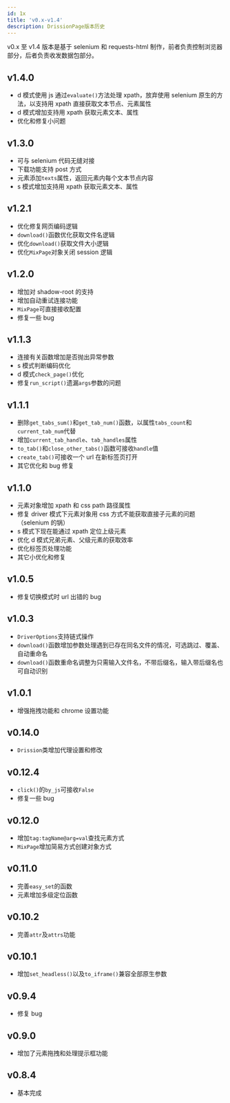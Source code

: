 ```yaml
---
id: 1x
title: 'v0.x-v1.4'
description: DrissionPage版本历史
---
```


v0.x 至 v1.4 版本是基于 selenium 和 requests-html 制作，前者负责控制浏览器部分，后者负责收发数据包部分。

## v1.4.0

- d 模式使用 js 通过`evaluate()`方法处理 xpath，放弃使用 selenium 原生的方法，以支持用 xpath 直接获取文本节点、元素属性
- d 模式增加支持用 xpath 获取元素文本、属性
- 优化和修复小问题

## v1.3.0

- 可与 selenium 代码无缝对接
- 下载功能支持 post 方式
- 元素添加`texts`属性，返回元素内每个文本节点内容
- s 模式增加支持用 xpath 获取元素文本、属性

## v1.2.1

- 优化修复网页编码逻辑
- `download()`函数优化获取文件名逻辑
- 优化`download()`获取文件大小逻辑
- 优化`MixPage`对象关闭 session 逻辑

## v1.2.0

- 增加对 shadow-root 的支持
- 增加自动重试连接功能
- `MixPage`可直接接收配置
- 修复一些 bug

## v1.1.3

- 连接有关函数增加是否抛出异常参数
- s 模式判断编码优化
- d 模式`check_page()`优化
- 修复`run_script()`遗漏`args`参数的问题

## v1.1.1

- 删除`get_tabs_sum()`和`get_tab_num()`函数，以属性`tabs_count`和`current_tab_num`代替
- 增加`current_tab_handle`、`tab_handles`属性
- `to_tab()`和`close_other_tabs()`函数可接收`handle`值
- `create_tab()`可接收一个 url 在新标签页打开
- 其它优化和 bug 修复

## v1.1.0

- 元素对象增加 xpath 和 css path 路径属性
- 修复 driver 模式下元素对象用 css 方式不能获取直接子元素的问题（selenium 的锅）
- s 模式下现在能通过 xpath 定位上级元素
- 优化 d 模式兄弟元素、父级元素的获取效率
- 优化标签页处理功能
- 其它小优化和修复

## v1.0.5

- 修复切换模式时 url 出错的 bug

## v1.0.3

- `DriverOptions`支持链式操作
- `download()`函数增加参数处理遇到已存在同名文件的情况，可选跳过、覆盖、自动重命名
- `download()`函数重命名调整为只需输入文件名，不带后缀名，输入带后缀名也可自动识别

## v1.0.1

- 增强拖拽功能和 chrome 设置功能

## v0.14.0

- `Drission`类增加代理设置和修改

## v0.12.4

- `click()`的`by_js`可接收`False`
- 修复一些 bug

## v0.12.0

- 增加`tag:tagName@arg=val`查找元素方式
- `MixPage`增加简易方式创建对象方式

## v0.11.0

- 完善`easy_set`的函数
- 元素增加多级定位函数

## v0.10.2

- 完善`attr`及`attrs`功能

## v0.10.1

- 增加`set_headless()`以及`to_iframe()`兼容全部原生参数

## v0.9.4

- 修复 bug

## v0.9.0

- 增加了元素拖拽和处理提示框功能

## v0.8.4

- 基本完成
